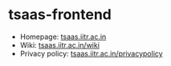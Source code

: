# tsaas-frontend

- Homepage: [tsaas.iitr.ac.in](tsaas.iitr.ac.in)
- Wiki: [tsaas.iitr.ac.in/wiki](tsaas.iitr.ac.in/wiki)
- Privacy policy: [tsaas.iitr.ac.in/privacypolicy](tsaas.iitr.ac.in/privacypolicy)

